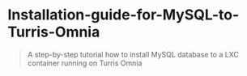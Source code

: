 # Installation-guide-for-MySQL-to-Turris-Omnia
> A step-by-step tutorial how to install MySQL database to a LXC container running on Turris Omnia

